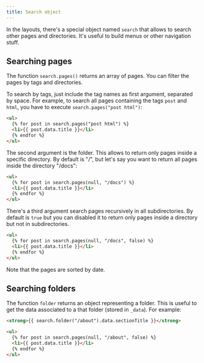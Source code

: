 ```yaml
---
title: Search object
---
```


In the layouts, there's a special object named `search` that allows to search other pages and directories. It's useful to build menus or other navigation stuff.

## Searching pages

The function `search.pages()` returns an array of pages. You can filter the pages by tags and directories.

To search by tags, just include the tag names as first argument, separated by space. For example, to search all pages containing the tags `post` and `html`, you have to execute `search.pages("post html")`:

```html
<ul>
  {% for post in search.pages("post html") %}
  <li>{{ post.data.title }}</li>
  {% endfor %}
</ul>
```

The second argument is the folder. This allows to return only pages inside a specific directory. By default is "/", but let's say you want to return all pages inside the directory "/docs":

```html
<ul>
  {% for post in search.pages(null, "/docs") %}
  <li>{{ post.data.title }}</li>
  {% endfor %}
</ul>
```

There's a third argument search pages recursively in all subdirectories. By default is `true` but you can disabled it to return only pages inside a directory but not in subdirectories.

```html
<ul>
  {% for post in search.pages(null, "/docs", false) %}
  <li>{{ post.data.title }}</li>
  {% endfor %}
</ul>
```

Note that the pages are sorted by date.

## Searching folders

The function `folder` returns an object representing a folder. This is useful to get the data associated to a that folder (stored in `_data`). For example:

```html
<strong>{{ search.folder("/about").data.sectionTitle }}</strong>

<ul>
  {% for post in search.pages(null, "/about", false) %}
  <li>{{ post.data.title }}</li>
  {% endfor %}
</ul>
```